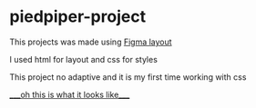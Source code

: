 # piedpiper-project

<p>This projects was made using <a href = 'https://www.figma.com/file/BL7wdCOSIxYFu1uxctuVzg/%D0%94%D0%BE%D0%BC%D0%B0%D1%88%D0%BD%D0%B5%D0%B5-%D0%B7%D0%B0%D0%B4%D0%B0%D0%BD%D0%B8%D0%B5-Pied-Piper?node-id=0%3A1&mode=dev'>Figma layout</a></p>
<p>I used html for layout and css for styles</p>
<p>This project no adaptive and it is my first time working with css</p>
<p><a href = 'https://piedpiper-ksen.netlify.app/'> ___oh this is what it looks like___ </a></p>
